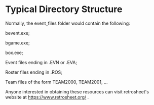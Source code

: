 # Typical Directory Structure

Normally, the event_files folder would contain the following:


bevent.exe;

bgame.exe;

box.exe;

Event files ending in .EVN or .EVA;

Roster files ending in .ROS;

Team files of the form TEAM2000, TEAM2001, ...


Anyone interested in obtaining these resources can visit retrosheet's website
at https://www.retrosheet.org/ .